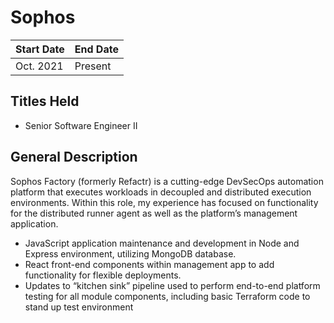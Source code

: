 # Sophos

| Start Date | End Date  |
| ---------- | --------- |
| Oct. 2021  | Present   |

## Titles Held

- Senior Software Engineer II

## General Description
Sophos Factory (formerly Refactr) is a cutting-edge DevSecOps automation platform that executes workloads in decoupled and distributed execution environments. Within this role, my experience has focused on functionality for the distributed runner agent as well as the platform’s management application.

- JavaScript application maintenance and development in Node and Express environment, utilizing MongoDB database.
- React front-end components within management app to add functionality for flexible deployments.
- Updates to “kitchen sink” pipeline used to perform end-to-end platform testing for all module components, including basic Terraform code to stand up test environment
